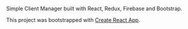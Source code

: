 Simple Client Manager built with React, Redux, Firebase and Bootstrap.

This project was bootstrapped with [Create React App](https://github.com/facebookincubator/create-react-app).
